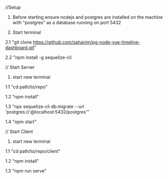 //Setup

1. Before starting ensure nodejs and postgres are installed on the machine with "postgres" as a database running on port 5432

2. Start terminal

  2.1 "git clone https://github.com/sahanim/pg-node-vue-timeline-dashboard.git"

  2.2 "npm install -g sequelize-cli



// Start Server

1. start new terminal

  1.1 "cd path/to/repo"

  1.2 "npm install"

  1.3 "npx sequelize-cli db:migrate --url 'postgres://<username>:<password>@localhost:5432/postgres'"

  1.4 "npm start"
  


// Start Client

1. start new terminal

  1.1 "cd path/to/repo/client"

  1.2 "npm install"

  1.3 "npm run serve"
